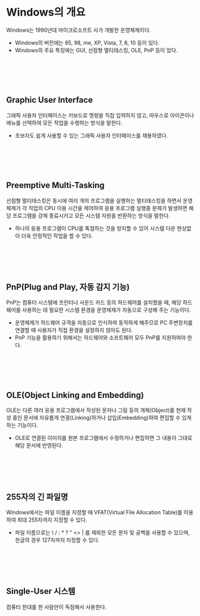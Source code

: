 # Windows의 개요
Windows는 1990년대 마이크로소프트 사가 개발한 운영체제이다.
- Windows의 버전에는 95, 98, me, XP, Vista, 7, 8, 10 등이 있다.
- Windows의 주요 특징에는 GUI, 선점형 멀티태스킹, OLE, PnP 등이 있다.

<br>
<br>
<br>
<br>

## Graphic User Interface
그래픽 사용자 인터페이스는 키보드로 명령을 직접 입력하지 않고, 마우스로 아이콘이나 메뉴를 선택하여 모든 작업을 수행하는 방식을 말한다.
- 초보자도 쉽게 사용할 수 있는 그래픽 사용자 인터페이스를 채용하였다.

<br>
<br>
<br>
<br>

## Preemptive Multi-Tasking
선점형 멀티태스킹은 동시에 여러 개의 프로그램을 실행하는 멀티태스킹을 하면서 운영체제가 각 직업의 CPU 이용 시간을 제어하여 응용 프로그램 실행중 문제가 발생하면 해당 프로그램을 강제 종료시키고 모든 시스템 자원을 반환하는 방식을 말한다.
- 하나의 응용 프로그램이 CPU를 톡점하는 것을 방지할 수 있어 시스템 다운 현상없이 더욱 안정적인 작업을 할 수 있다.

<br>
<br>
<br>
<br>

## PnP(Plug and Play, 자동 감지 기능)
PnP는 컴퓨터 시스템에 프린터나 사운드 카드 등의 하드웨어를 설치했을 때, 해당 하드웨어를 사용하는 데 필요한 시스템 환경을 운영체제가 자동으로 구성해 주는 기능이다.
- 운영체제가 하드웨어 규격을 자동으로 인식하여 동작하게 해주므로 PC 주변장치를 연결할 때 사용자가 직접 환경을 설정하지 않아도 된다.
- PnP 기능을 활용하기 위해서는 하드웨어와 소프트웨어 모두 PnP를 지원하여야 한다.

<br>
<br>
<br>
<br>

## OLE(Object Linking and Embedding)
OLE는 다른 여러 응용 프로그램에서 작성된 문자나 그림 등의 개체(Object)를 현재 작성 중인 문서에 자유롭게 연결(Linking)하거나 삽입(Embedding)하여 편집할 수 있게 하는 기능이다.
- OLE로 연결된 이미지를 원본 프로그램에서 수정하거나 편집하면 그 내용이 그대로 해당 문서에 반영된다. 

<br>
<br>
<br>
<br>

## 255자의 긴 파일명
Windows에서는 파일 이름을 지정할 때 VFAT(Virtual File Allocation Table)를 이용하여 최대 255자까지 지정할 수 있다.
- 파일 이름으로는 \\ / : * ? " <> | 를 제외한 모든 문자 및 공백을 사용할 수 있으며, 한글의 경우 127자까지 지정할 수 있다.

<br>
<br>
<br>
<br>

## Single-User 시스템
컴퓨터 한대를 한 사람만이 독점해서 사용한다.

